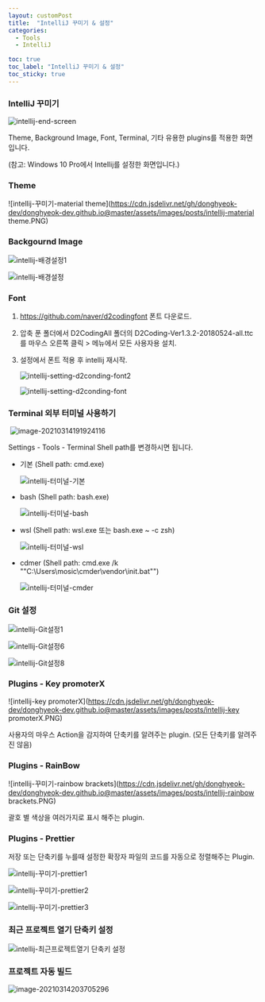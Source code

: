 ```yaml
---
layout: customPost
title:  "IntelliJ 꾸미기 & 설정"
categories: 
  - Tools
  - IntelliJ 

toc: true
toc_label: "IntelliJ 꾸미기 & 설정"
toc_sticky: true 
---
```

### IntelliJ 꾸미기

![intellij-end-screen](https://cdn.jsdelivr.net/gh/donghyeok-dev/donghyeok-dev.github.io@master/assets/images/posts/intellij-end-screen.PNG)

Theme, Background Image, Font, Terminal, 기타 유용한 plugins를 적용한 화면입니다.

(참고: Windows 10 Pro에서 Intellij를 설정한 화면입니다.)



### Theme

![intellij-꾸미기-material theme](https://cdn.jsdelivr.net/gh/donghyeok-dev/donghyeok-dev.github.io@master/assets/images/posts/intellij-material theme.PNG)



### Backgournd Image

![intellij-배경설정1](https://cdn.jsdelivr.net/gh/donghyeok-dev/donghyeok-dev.github.io@master/assets/images/posts/intellij-background1.PNG)

![intellij-배경설정](https://cdn.jsdelivr.net/gh/donghyeok-dev/donghyeok-dev.github.io@master/assets/images/posts/intellij-background2.PNG)



### Font

1. https://github.com/naver/d2codingfont 폰트 다운로드.

2. 압축 푼 폴더에서 D2CodingAll 폴더의 D2Coding-Ver1.3.2-20180524-all.ttc를 마우스 오른쪽  클릭 > 메뉴에서 모든 사용자용 설치.

3. 설정에서 폰트 적용 후 intellij 재시작.

   ![intellij-setting-d2conding-font2](https://cdn.jsdelivr.net/gh/donghyeok-dev/donghyeok-dev.github.io@master/assets/images/posts/intellij-setting-d2conding-font2.PNG)

   ![intellij-setting-d2conding-font](https://cdn.jsdelivr.net/gh/donghyeok-dev/donghyeok-dev.github.io@master/assets/images/posts/intellij-setting-d2conding-font.PNG)



### Terminal 외부 터미널 사용하기

​	![image-20210314191924116](https://cdn.jsdelivr.net/gh/donghyeok-dev/donghyeok-dev.github.io@master/assets/images/posts/image-20210314191924116.png)

Settings - Tools - Terminal Shell path를 변경하시면 됩니다.



- 기본 (Shell path:  cmd.exe)

  ![intellij-터미널-기본](https://cdn.jsdelivr.net/gh/donghyeok-dev/donghyeok-dev.github.io@master/assets/images/posts/intellij-terminal-basic.PNG)

- bash (Shell path:  bash.exe)

  ![intellij-터미널-bash](https://cdn.jsdelivr.net/gh/donghyeok-dev/donghyeok-dev.github.io@master/assets/images/posts/intellij-terminal-bash.PNG)

- wsl  (Shell path:  wsl.exe 또는 bash.exe ~ -c zsh)

  ![intellij-터미널-wsl](https://cdn.jsdelivr.net/gh/donghyeok-dev/donghyeok-dev.github.io@master/assets/images/posts/intellij-terminal-wsl.PNG)

- cdmer (Shell path:  cmd.exe /k ""C:\Users\mosic\cmder\vendor\init.bat"")

  ![intellij-터미널-cmder](https://cdn.jsdelivr.net/gh/donghyeok-dev/donghyeok-dev.github.io@master/assets/images/posts/intellij-terminal-cmder.PNG)



### Git 설정

![intellij-Git설정1](https://cdn.jsdelivr.net/gh/donghyeok-dev/donghyeok-dev.github.io@master/assets/images/posts/intellij-Git1.PNG)

![intellij-Git설정6](https://cdn.jsdelivr.net/gh/donghyeok-dev/donghyeok-dev.github.io@master/assets/images/posts/intellij-Git3.PNG)

![intellij-Git설정8](https://cdn.jsdelivr.net/gh/donghyeok-dev/donghyeok-dev.github.io@master/assets/images/posts/intellij-Git8.PNG)



### Plugins - Key promoterX

![intellij-key promoterX](https://cdn.jsdelivr.net/gh/donghyeok-dev/donghyeok-dev.github.io@master/assets/images/posts/intellij-key promoterX.PNG)

사용자의 마우스 Action을 감지하여 단축키를 알려주는 plugin. (모든 단축키를 알려주진 않음)



### Plugins - RainBow

![intellij-꾸미기-rainbow brackets](https://cdn.jsdelivr.net/gh/donghyeok-dev/donghyeok-dev.github.io@master/assets/images/posts/intellij-rainbow brackets.PNG)

괄호 별 색상을 여러가지로 표시 해주는 plugin.



### Plugins  - Prettier

저장 또는 단축키를 누를때 설정한 확장자 파일의 코드를 자동으로 정렬해주는 Plugin.

![intellij-꾸미기-prettier1](https://cdn.jsdelivr.net/gh/donghyeok-dev/donghyeok-dev.github.io@master/assets/images/posts/intellij-prettier1.PNG)

![intellij-꾸미기-prettier2](https://cdn.jsdelivr.net/gh/donghyeok-dev/donghyeok-dev.github.io@master/assets/images/posts/intellij-prettier2.PNG)

![intellij-꾸미기-prettier3](https://cdn.jsdelivr.net/gh/donghyeok-dev/donghyeok-dev.github.io@master/assets/images/posts/intellij-prettier3.PNG)



### 최근 프로젝트 열기 단축키 설정

![intellij-최근프로젝트열기 단축키 설정](https://cdn.jsdelivr.net/gh/donghyeok-dev/donghyeok-dev.github.io@master/assets/images/posts/intellij-shortcut-recent-project.PNG)



### 프로젝트 자동 빌드

![image-20210314203705296](https://cdn.jsdelivr.net/gh/donghyeok-dev/donghyeok-dev.github.io@master/assets/images/posts/image-20210314203705296.png)